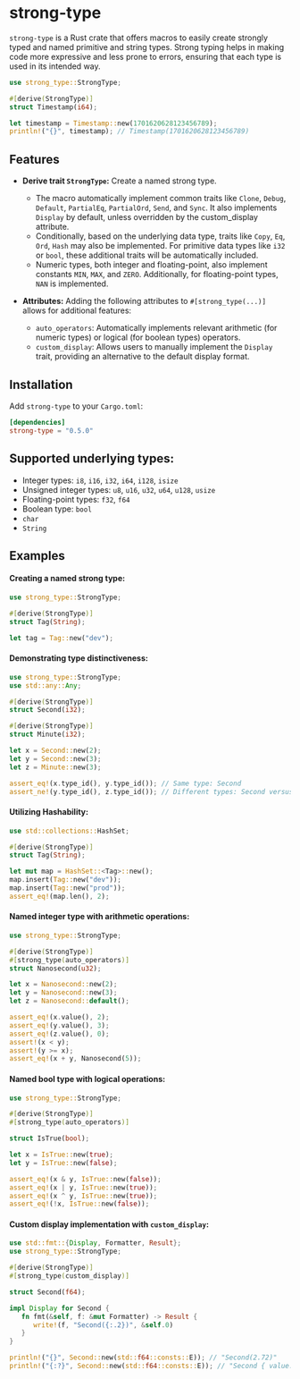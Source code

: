 # strong-type
`strong-type` is a Rust crate that offers macros to easily create strongly typed and named primitive and string types. Strong typing helps in making code more expressive and less prone to errors, ensuring that each type is used in its intended way.

```rust
use strong_type::StrongType;

#[derive(StrongType)]
struct Timestamp(i64);

let timestamp = Timestamp::new(1701620628123456789);
println!("{}", timestamp); // Timestamp(1701620628123456789)
```

## Features

- **Derive trait `StrongType`:** Create a named strong type. 
  - The macro automatically implement common traits like `Clone`, `Debug`, `Default`, `PartialEq`, `PartialOrd`, `Send`, and `Sync`. It also implements `Display` by default, unless overridden by the custom_display attribute. 
  - Conditionally, based on the underlying data type, traits like `Copy`, `Eq`, `Ord`, `Hash` may also be implemented. For primitive data types like `i32` or `bool`, these additional traits will be automatically included.
  - Numeric types, both integer and floating-point, also implement constants `MIN`, `MAX`, and `ZERO`. Additionally, for floating-point types, `NAN` is implemented.

- **Attributes:** Adding the following attributes to `#[strong_type(...)]` allows for additional features:
  - `auto_operators`: Automatically implements relevant arithmetic (for numeric types) or logical (for boolean types) operators.
  - `custom_display`: Allows users to manually implement the `Display` trait, providing an alternative to the default display format.

## Installation
Add `strong-type` to your `Cargo.toml`:
```toml
[dependencies]
strong-type = "0.5.0"
```

## Supported underlying types:
  - Integer types: `i8`, `i16`, `i32`, `i64`, `i128`, `isize`
  - Unsigned integer types: `u8`, `u16`, `u32`, `u64`, `u128`, `usize`
  - Floating-point types: `f32`, `f64`
  - Boolean type: `bool`
  - `char`
  - `String`

## Examples
#### Creating a named strong type:
```rust
use strong_type::StrongType;

#[derive(StrongType)]
struct Tag(String);

let tag = Tag::new("dev");
```

#### Demonstrating type distinctiveness:

```rust
use strong_type::StrongType;
use std::any::Any;

#[derive(StrongType)]
struct Second(i32);

#[derive(StrongType)]
struct Minute(i32);

let x = Second::new(2);
let y = Second::new(3);
let z = Minute::new(3);

assert_eq!(x.type_id(), y.type_id()); // Same type: Second
assert_ne!(y.type_id(), z.type_id()); // Different types: Second versus Minute
```

#### Utilizing Hashability:

```rust
use std::collections::HashSet;

#[derive(StrongType)]
struct Tag(String);

let mut map = HashSet::<Tag>::new();
map.insert(Tag::new("dev"));
map.insert(Tag::new("prod"));
assert_eq!(map.len(), 2);
```

#### Named integer type with arithmetic operations:

```rust
use strong_type::StrongType;

#[derive(StrongType)]
#[strong_type(auto_operators)]
struct Nanosecond(u32);

let x = Nanosecond::new(2);
let y = Nanosecond::new(3);
let z = Nanosecond::default();

assert_eq!(x.value(), 2);
assert_eq!(y.value(), 3);
assert_eq!(z.value(), 0);
assert!(x < y);
assert!(y >= x);
assert_eq!(x + y, Nanosecond(5));
```

#### Named bool type with logical operations:

```rust
use strong_type::StrongType;

#[derive(StrongType)]
#[strong_type(auto_operators)]

struct IsTrue(bool);

let x = IsTrue::new(true);
let y = IsTrue::new(false);

assert_eq!(x & y, IsTrue::new(false));
assert_eq!(x | y, IsTrue::new(true));
assert_eq!(x ^ y, IsTrue::new(true));
assert_eq!(!x, IsTrue::new(false));
```

#### Custom display implementation with `custom_display`:

```rust
use std::fmt::{Display, Formatter, Result};
use strong_type::StrongType;

#[derive(StrongType)]
#[strong_type(custom_display)]

struct Second(f64);

impl Display for Second {
   fn fmt(&self, f: &mut Formatter) -> Result {
      write!(f, "Second({:.2})", &self.0)
   }
}

println!("{}", Second::new(std::f64::consts::E)); // "Second(2.72)"
println!("{:?}", Second::new(std::f64::consts::E)); // "Second { value: 2.718281828459045 }"
```
